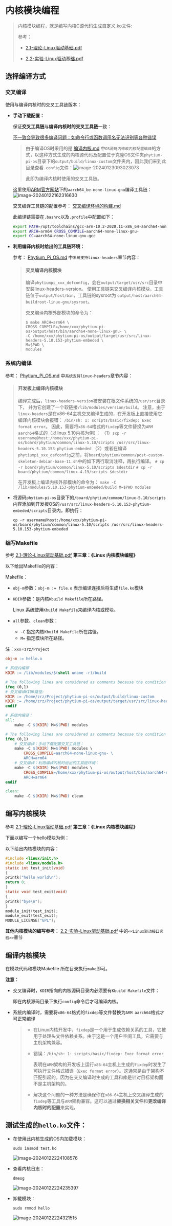 # 内核模块编程

> 内核模块编程，就是编写内核C源代码生成自定义.ko文件:
>
> 参考：
>
> -  [2.1-理论-Linux驱动基础.pdf](.assets/2.1-理论-Linux驱动基础.pdf) 
>
> -  [2.2-实验-Linux驱动基础.pdf](.assets/2.2-实验-Linux驱动基础.pdf) 



## 选择编译方式

### 交叉编译

使用与编译内核时的交叉工具链版本：

- **手动下载配置：**

  保证**交叉工具链**与**编译内核时的交叉工具链**一致：

  <u>不一致会导致很多编译问题：如命令行或函数调用名无法识别等各种错误</u>

  > 由于编译OS时采用的是 [编译内核.md](编译内核.md) 中`OS源码内修改内核配置编译`的方式，以这种方式生成的内核源代码及配置位于克隆OS文件夹`phytium-pi-os`目录下的`output/build/linux-custom`文件夹内，因此我们来到此目录查看`.config`文件：![image-20240123093023073](./%E5%86%85%E6%A0%B8%E6%A8%A1%E5%9D%97%E7%BC%96%E7%A8%8B.assets/image-20240123093023073.png)
  >
  > 此即为编译内核时使用的交叉工具链。

  这里使用[ARM官方网站](https://developer.arm.com/downloads/-/gnu-a/10-2-2020-11)下的`aarch64_be-none-linux-gnu`编译工具链：![image-20240122162316630](./%E5%86%85%E6%A0%B8%E6%A8%A1%E5%9D%97%E7%BC%96%E7%A8%8B.assets/image-20240122162316630.png)

  交叉编译工具链的配置参考： [交叉编译环境的构建.md](交叉编译环境的构建.md) 

  此编译链需要在`.bashrc`以及`.profile`中配置如下：

  ```bash
  export PATH=/opt/toolchains/gcc-arm-10.2-2020.11-x86_64-aarch64-none-linux-gnu/bin:$PATH
  export ARCH=arm64 CROSS_COMPILE=aarch64-none-linux-gnu-
  export CC=aarch64-none-linux-gnu-gcc
  ```

- **利用编译内核时给出的工具链环境：**

  参考： [Phytium_Pi_OS.md](.assets/Phytium_Pi_OS.md) 中`系统支持linux-headers`章节内容：

  > #### 交叉编译内核模块
  >
  > 编译`phytiumpi_xxx_defconfig`，会在`output/target/usr/src`目录中安装linux-headers-version。
  > 使用工具链来交叉编译内核模块，工具链位于`output/host/bin`，工具链的sysroot为 `output/host/aarch64-buildroot-linux-gnu/sysroot`。
  >
  > 交叉编译内核外部模块的命令为：
  >
  > ```
  > $ make ARCH=arm64 \
  > CROSS_COMPILE=/home/xxx/phytium-pi-os/output/host/bin/aarch64-none-linux-gnu- \
  > -C /home/xxx/phytium-pi-os/output/target/usr/src/linux-headers-5.10.153-phytium-embeded \
  > M=$PWD \
  > modules
  > ```



### 系统内编译

参考： [Phytium_Pi_OS.md](.assets/Phytium_Pi_OS.md) 中`系统支持linux-headers`章节内容：

> ####  开发板上编译内核模块
>
> 编译完成后，`linux-headers-version`被安装在根文件系统的`/usr/src`目录下， 并为它创建了一个软链接`/lib/modules/version/build`。
> 注意，由于`linux-headers`是在x86-64主机交叉编译生成的，在开发板上直接使用它编译内核模块会报错：
> `/bin/sh: 1: scripts/basic/fixdep: Exec format error`。
> 因此，需要将`x86-64`格式的`fixdep`等文件替换为`ARM aarch64`格式的（以linux 5.10内核为例）：
> （1）`scp -r username@host:/home/xxx/phytium-pi-os/board/phytium/common/linux-5.10/scripts /usr/src/linux-headers-5.10.153-phytium-embeded`
> （2）或者在编译`phytiumpi_xxx_defconfig`之前，将`board/phytium/common/post-custom-skeleton-debian-base-11.sh`中的如下两行取消注释，再执行编译。
> `# cp -r board/phytium/common/linux-5.10/scripts $destdir`
> `# cp -r board/phytium/common/linux-4.19/scripts $destdir`
>
> 在开发板上编译内核外部模块的命令为：
> `make -C /lib/modules/5.10.153-phytium-embeded/build M=$PWD modules`

- 将源码`phytium-pi-os`目录下的`/board/phytium/common/linux-5.10/scripts`内容添加到开发板OS的`/usr/src/linux-headers-5.10.153-phytium-embeded/scripts`目录内，即执行：

  ```shell
  cp -r username@host:/home/xxx/phytium-pi-os/board/phytium/common/linux-5.10/scripts /usr/src/linux-headers-5.10.153-phytium-embeded
  ```



### 编写Makefile

参考 [2.1-理论-Linux驱动基础.pdf](.assets/2.1-理论-Linux驱动基础.pdf) **第三章：《Linux 内核模块编程》**

以下给出Makefile的内容：

Makefile：

- `obj-m`参数：`obj-m := file.o` 表示编译连接后将生成`file.ko`模块

- `KDIR`参数：是内核`Kbuild Makefile`所在路径。

  Linux 系统使用`Kbuild Makefile`来编译内核或模块。

- `all`参数、`clean`参数：

  - `-C` 指定内核`Kbuild Makefile`所在路径。
  - `M=` 指定模块所在路径。

注：`xxx`=`zrz/Project`

```makefile
obj-m := hello.o

# 系统内编译
KDIR := /lib/modules/$(shell uname -r)/build

# The following lines are considered as comments because the condition is always false
ifeq (0,1)
# 交叉编译KIDR路径:
KDIR := /home/zrz/Project/phytium-pi-os/output/build/linux-custom
KDIR := /home/zrz/Project/phytium-pi-os/output/target/usr/src/linux-headers-5.10.153-phytium-embeded-v2.0
endif

# 系统内编译：
all:
	make -C $(KDIR) M=$(PWD) modules

# The following lines are considered as comments because the condition is always false
ifeq (0,1)
	# 交叉编译：手动下载配置交叉工具链：
	make -C $(KDIR) M=$(PWD) modules \
		CROSS_COMPILE=aarch64-none-linux-gnu- \
		ARCH=arm64
	# 交叉编译：利用编译内核时给出的工具链环境：
	make -C $(KDIR) M=$(PWD) modules \
		CROSS_COMPILE=/home/xxx/phytium-pi-os/output/host/bin/aarch64-none-linux-gnu- \
		ARCH=arm64
endif

clean:
	make -C $(KDIR) M=$(PWD) clean
```



## 编写内核模块

参考 [2.1-理论-Linux驱动基础.pdf](.assets/2.1-理论-Linux驱动基础.pdf) **第三章：《Linux 内核模块编程》**

下面以编写一个hello模块为例：

以下给出内核模块的内容：

```c
#include <linux/init.h>
#include <linux/module.h>
static int test_init(void)
{
printk("hello world\n");
return 0;
}
static void test_exit(void)
{
printk("bye\n");
}
module_init(test_init);
module_exit(test_exit);
MODULE_LICENSE("GPL");
```

**其他内核模块的编写参考：** [2.2-实验-Linux驱动基础.pdf](.assets/2.2-实验-Linux驱动基础.pdf) 中的`<<Linux驱动接口实验>>`章节



## 编译内核模块

在模块代码和模块Makefile 所在目录执行`make`即可。

**注意：**

- 交叉编译时，`KDIR`指向的内核源码目录内必须要有`Kbuild Makefile`文件：

  即在内核源码目录下执行`config`命令后才可编译内核。
  
- 系统内编译时，需要将`x86-64`格式的`fixdep`等文件替换为`ARM aarch64`格式才可正常编译

  > - 在Linux内核开发中，`fixdep`是一个用于生成依赖关系的工具，它被用于处理头文件依赖关系。由于这是一个用户空间工具，它需要与主机架构兼容。
  >
  > - 错误：`/bin/sh: 1: scripts/basic/fixdep: Exec format error`
  >
  >   表明在`ARM`架构的开发板上运行`x86-64`主机上生成的`fixdep`时发生了可执行文件格式错误（`Exec format error`）。这通常是由于架构不匹配引起的，因为在交叉编译时生成的工具和库是针对目标架构而不是主机架构的。
  >
  > - 解决这个问题的一种方法是确保你在`x86-64`主机上交叉编译生成的`fixdep`等工具与`ARM`架构兼容。这可以通过**替换相关文件**和**更改编译内核时的配置**来实现。



## 测试生成的`hello.ko`文件：

- 在使用此内核生成的OS内加载模块：

  ```shell
  sudo insmod test.ko
  ```

  ![image-20240122224108576](./%E5%86%85%E6%A0%B8%E6%A8%A1%E5%9D%97%E7%BC%96%E7%A8%8B.assets/image-20240122224108576.png)

- 查看内核日志：

  ```shell
  dmesg
  ```

  ![image-20240122224235397](./%E5%86%85%E6%A0%B8%E6%A8%A1%E5%9D%97%E7%BC%96%E7%A8%8B.assets/image-20240122224235397.png)

- 卸载模块：

  ```shell
  sudo rmmod hello
  ```

  ![image-20240122224321515](./%E5%86%85%E6%A0%B8%E6%A8%A1%E5%9D%97%E7%BC%96%E7%A8%8B.assets/image-20240122224321515.png)
  
  





